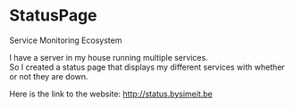 # StatusPage
Service Monitoring Ecosystem

I have a server in my house running multiple services. <br/>
So I created a status page that displays my different services with whether or not they are down.

Here is the link to the website: http://status.bysimeit.be
